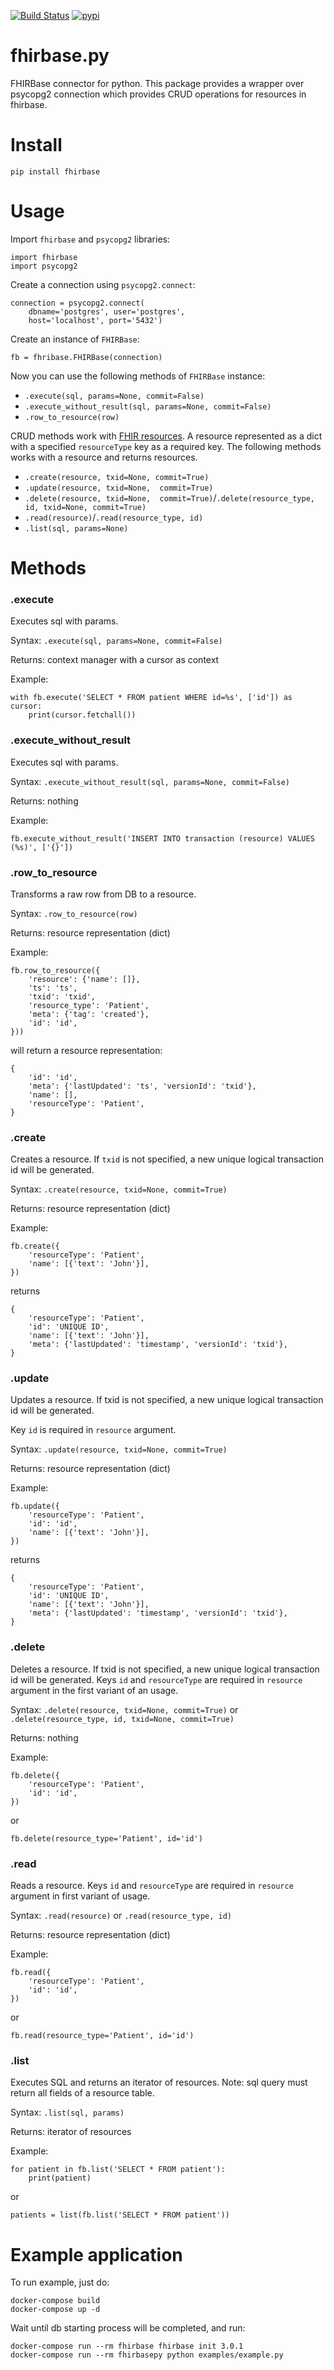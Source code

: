 [![Build Status](https://travis-ci.org/fhirbase/fhirbase.py.svg?branch=master)](https://travis-ci.org/fhirbase/fhirbase.py)
[![pypi](https://img.shields.io/pypi/v/fhirbase.svg)](https://pypi.python.org/pypi/fhirbase)

# fhirbase.py
FHIRBase connector for python.
This package provides a wrapper over psycopg2 connection which
provides CRUD operations for resources in fhirbase.

# Install
```
pip install fhirbase
```

# Usage
Import `fhirbase` and `psycopg2` libraries:
```
import fhirbase
import psycopg2
```

Create a connection using `psycopg2.connect`:

```
connection = psycopg2.connect(
    dbname='postgres', user='postgres',
    host='localhost', port='5432')
```

Create an instance of `FHIRBase`:
```
fb = fhribase.FHIRBase(connection)
```

Now you can use the following methods of `FHIRBase` instance:
* `.execute(sql, params=None, commit=False)`
* `.execute_without_result(sql, params=None, commit=False)`
* `.row_to_resource(row)`

CRUD methods work with [FHIR resources](https://www.hl7.org/fhir/resourcelist.html).
A resource represented as a dict with a specified `resourceType` key as a required key.
The following methods works with a resource and returns resources.

* `.create(resource, txid=None, commit=True)`
* `.update(resource, txid=None,  commit=True)`
* `.delete(resource, txid=None,  commit=True)`/`.delete(resource_type, id, txid=None, commit=True)`
* `.read(resource)`/`.read(resource_type, id)`
* `.list(sql, params=None)`

# Methods

### .execute
Executes sql with params.

Syntax: `.execute(sql, params=None, commit=False)`

Returns: context manager with a cursor as context

Example:
```
with fb.execute('SELECT * FROM patient WHERE id=%s', ['id']) as cursor:
    print(cursor.fetchall())
```

### .execute_without_result
Executes sql with params.

Syntax: `.execute_without_result(sql, params=None, commit=False)`

Returns: nothing

Example:
```
fb.execute_without_result('INSERT INTO transaction (resource) VALUES (%s)', ['{}'])
```

### .row_to_resource
Transforms a raw row from DB to a resource.

Syntax: `.row_to_resource(row)`

Returns: resource representation (dict)

Example:
```
fb.row_to_resource({
    'resource': {'name': []},
    'ts': 'ts',
    'txid': 'txid',
    'resource_type': 'Patient',
    'meta': {'tag': 'created'},
    'id': 'id',
}))
```

will return a resource representation:

```
{
    'id': 'id',
    'meta': {'lastUpdated': 'ts', 'versionId': 'txid'},
    'name': [],
    'resourceType': 'Patient',
}
```

### .create
Creates a resource.
If `txid` is not specified, a new unique logical transaction id will be generated.

Syntax: `.create(resource, txid=None, commit=True)`

Returns: resource representation (dict)

Example:
```
fb.create({
    'resourceType': 'Patient',
    'name': [{'text': 'John'}],
})
```
returns
```
{
    'resourceType': 'Patient',
    'id': 'UNIQUE ID',
    'name': [{'text': 'John'}],
    'meta': {'lastUpdated': 'timestamp', 'versionId': 'txid'},
}
```

### .update
Updates a resource.
If txid is not specified, a new unique logical transaction id will be generated.

Key `id` is required in `resource` argument.

Syntax: `.update(resource, txid=None, commit=True)`

Returns: resource representation (dict)

Example:
```
fb.update({
    'resourceType': 'Patient',
    'id': 'id',
    'name': [{'text': 'John'}],
})
```

returns

```
{
    'resourceType': 'Patient',
    'id': 'UNIQUE ID',
    'name': [{'text': 'John'}],
    'meta': {'lastUpdated': 'timestamp', 'versionId': 'txid'},
}
```


### .delete
Deletes a resource.
If txid is not specified, a new unique logical transaction id will be generated.
Keys `id` and `resourceType` are required in `resource` argument in the first variant of an usage.

Syntax: `.delete(resource, txid=None, commit=True)` or `.delete(resource_type, id, txid=None, commit=True)`

Returns: nothing

Example:
```
fb.delete({
    'resourceType': 'Patient',
    'id': 'id',
})
```

or

```
fb.delete(resource_type='Patient', id='id')
```


### .read
Reads a resource.
Keys `id` and `resourceType` are required in `resource` argument in first variant of usage.

Syntax: `.read(resource)` or `.read(resource_type, id)`

Returns: resource representation (dict)

Example:
```
fb.read({
    'resourceType': 'Patient',
    'id': 'id',
})
```

or

```
fb.read(resource_type='Patient', id='id')
```

### .list

Executes SQL and returns an iterator of resources.
Note: sql query must return all fields of a resource table.

Syntax: `.list(sql, params)`

Returns: iterator of resources

Example:
```
for patient in fb.list('SELECT * FROM patient'):
    print(patient)
```

or

```
patients = list(fb.list('SELECT * FROM patient'))
```

# Example application
To run example, just do:

```
docker-compose build
docker-compose up -d
```
Wait until db starting process will be completed, and run:

```
docker-compose run --rm fhirbase fhirbase init 3.0.1
docker-compose run --rm fhirbasepy python examples/example.py
```
